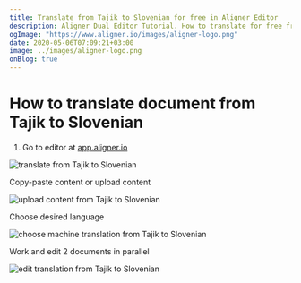 ```yaml
---
title: Translate from Tajik to Slovenian for free in Aligner Editor
description: Aligner Dual Editor Tutorial. How to translate for free from Tajik to Slovenian. Aligner is multilingual document management platform. 
ogImage: "https://www.aligner.io/images/aligner-logo.png"
date: 2020-05-06T07:09:21+03:00
image: ../images/aligner-logo.png
onBlog: true
---
```


# How to translate document from Tajik to Slovenian

1. Go to editor at [app.aligner.io](https://app.aligner.io "Aligner App web page")

![translate from Tajik to Slovenian](../aligner-blank-editor.png "translate from Tajik to Slovenian")

Copy-paste content or upload content

![upload content from Tajik to Slovenian](../aligner-uploaded-document.png "upload content from Tajik to Slovenian")

Choose desired language

![choose machine translation from Tajik to Slovenian](../aligner-language-dropdown.png "choose machine translation from Tajik to Slovenian")

Work and edit 2 documents in parallel

![edit translation from Tajik to Slovenian](../aligner-double-sitded-editor.png "edit translation from Tajik to Slovenian")

